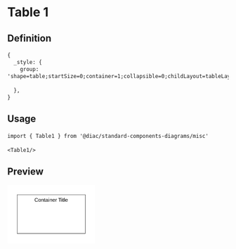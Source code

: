 # Table 1

## Definition

```
{
  _style: {
    group: 'shape=table;startSize=0;container=1;collapsible=0;childLayout=tableLayout;fontSize=16;',
    
  },
}
```

## Usage

```
import { Table1 } from '@diac/standard-components-diagrams/misc'

<Table1/>
```

## Preview

<img src="./table-1.png" width="200"/>
